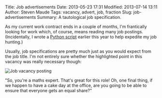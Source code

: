 Title: Job advertisements
Date: 2013-05-23 17:31
Modified: 2013-07-14 13:11
Author: Steven Maude
Tags: vacancy, advert, job, fraction
Slug: job-advertisements
Summary: A tautological job specification.

As my current work contract ends in a couple of months, I'm frantically
looking for work which, of course, means reading many job postings.
(Incidentally, I wrote a [Python
script](https://github.com/StevenMaude/naturejobs_scraper/) earlier this
year to help expedite my job hunting.)

Usually, job specifications are pretty much just as you would expect
from the job title. I'm not entirely sure whether the highlighted point
in this vacancy was really necessary though:

![Job vacancy posting]({filename}/images/Job_specification.png)

"So, you're a maths expert. That's great for this role! Oh, one final
thing, if we happen to have a cake day at the office, are you going to
be able to ensure that everyone gets an equal share?"
